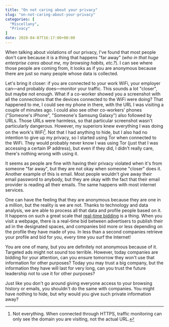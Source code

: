 ```yaml
---
title: "On not caring about your privacy"
slug: "on-not-caring-about-your-privacy"
categories: [
  "Miscellany",
  "Privacy"
]
date: 2020-04-07T16:17:00+00:00
---
```


When talking about violations of our privacy, I've found that most people don't
care because it is a thing that happens "far away" (*who in that huge enterprise
cares about me, my browsing habits, etc.?*). I can see where those people are
coming from, it looks as if you are anonymous because there are just so many
people whose data is collected.

Let's bring it closer: if you are connected to your work WiFi, your employer
can—and probably does—monitor your traffic. This sounds a lot "closer", but
maybe not enough. What if a co-worker showed you a screenshot with all the
connections that the devices connected to the WiFi were doing? That happened to
me, I could see my phone in there, with the URL I was visiting a couple of
minutes ago. I could also see other co-workers' phones ("Someone's iPhone",
"Someone's Samsung Galaxy") also followed by URLs. Those URLs were harmless, so
that particular screenshot wasn't particularly dangerous. However, my superiors
knew everything I was doing on the work's WiFi[^https]. Not that I had anything
to hide, but I also had no intention to give up my privacy, so I started using
Tor when connected to the WiFi. They would probably never know I was using Tor
(just that I was accessing a certain IP address), but even if they did, I didn't
really care, there's nothing wrong with using it.

[^https]: Not everything. When connected through HTTPS, traffic monitoring can
  only see the domain you are visiting, not the actual URL.

It seems as people are fine with having their privacy violated when it's from
someone "far away", but they are not okay when someone "closer" does it. Another
example of this is email. Most people wouldn't give away their email password to
anybody, but they are okay with the fact that their email provider is reading
all their emails. The same happens with most internet services.

One can have the feeling that they are anonymous because they are one in a
million, but the reality is we are not. Thanks to technology and data analysis,
we are able to process all that data and profile people based on it. It happens
on such a great scale that [real-time bidding][rtb] is a thing. When you visit a
webpage, there is a real-time bid between advertisers to publish their ad in the
designated spaces, and companies bid more or less depending on the profile they
have made of you. In less than a second companies retrieve your profile and bid
for you, every time you surf the Internet!

You are one of many, but you are definitely not anonymous because of it.
Targeted ads might not sound too terrible. However, today companies are bidding
for your attention, can you ensure tomorrow they won't use that information for
other purposes? Today you may trust a big company, but the information they have
will last for very long, can you trust the future leadership not to use it for
other purposes?

Just like you don't go around giving everyone access to your browsing history or
emails, you shouldn't do the same with companies. You might have nothing to
hide, but why would you give such private information away?


[rtb]: <https://en.wikipedia.org/wiki/Real-time_bidding> "Real-time bidding — Wikipedia"
